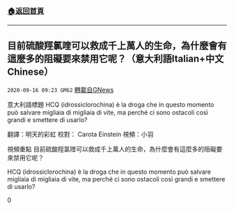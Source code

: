 ###  [:house:返回首頁](https://github.com/ourhimalayas/txt)
---

## 目前硫酸羥氯喹可以救成千上萬人的生命，為什麼會有這麼多的阻礙要來禁用它呢？（意大利語Italian+中文Chinese）
`2020-09-16 09:23 GM62` [轉載自GNews](https://gnews.org/zh-hant/359220/)

意大利語標題 HCQ (idrossiclorochina) è la droga che in questo momento può salvare migliaia di migliaia di vite, ma perché ci sono ostacoli così grandi e smettere di usarlo?

翻譯：明天的彩虹 校對： Carota Einstein 視頻：小羽

視頻重點
目前硫酸羥氯喹可以救成千上萬人的生命，為什麼會有這麼多的阻礙要來禁用它呢？

HCQ (idrossiclorochina) è la droga che in questo momento può salvare migliaia di migliaia di vite, ma perché ci sono ostacoli così grandi e smettere di usarlo?

0

